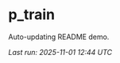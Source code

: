 # p_train

Auto-updating README demo.

<!--START_SECTION:status-->
_Last run: 2025-11-01 12:44 UTC_
<!--END_SECTION:status-->































































































































































































































































































































































































































































































































































































































































































































































































































































































































































































































































































































































































































































































































































































































































































































































































































